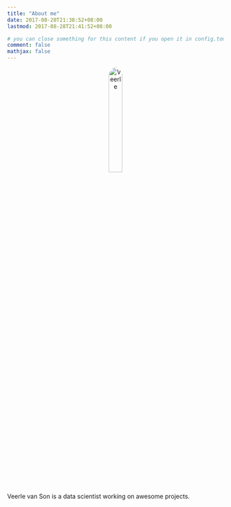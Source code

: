 ```yaml
---
title: "About me"
date: 2017-08-20T21:38:52+08:00
lastmod: 2017-08-28T21:41:52+08:00

# you can close something for this content if you open it in config.toml.
comment: false
mathjax: false
---
```


<center>
<img src="/./about_files/Veerle.jpg" alt="Veerle" width="25%" height="25%" style="border-radius:50%;"/>
</center>

Veerle van Son is a data scientist working on awesome projects. 


